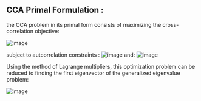 ## CCA Primal Formulation :

the CCA problem in its primal form consists of maximizing the cross-correlation objective:

![image](https://user-images.githubusercontent.com/85687148/125965316-58648548-29a6-40c9-b0a0-09abfb18b847.png)

subject to autcorrelation constraints :
![image](https://user-images.githubusercontent.com/85687148/125965441-a6b2d142-df43-4e17-9a8c-4cdc427825c8.png)
and:
![image](https://user-images.githubusercontent.com/85687148/125965533-831fc418-51bc-4156-9195-93ac46b21e84.png)


Using the method of Lagrange multipliers, this optimization problem can be reduced to finding the first eigenvector of the generalized eigenvalue problem:


![image](https://user-images.githubusercontent.com/85687148/125965899-457cd641-d724-4ad8-a887-a36f7de97ab2.png)

